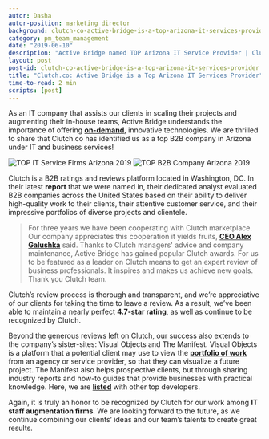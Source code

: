 ```yaml
---
autor: Dasha
autor-position: marketing director
background: clutch-co-active-bridge-is-a-top-arizona-it-services-provider-back
category: pm_team_management
date: "2019-06-10"
description: "Active Bridge named TOP Arizona IT Service Provider | Clutch.co"
layout: post
post-id: clutch-co-active-bridge-is-a-top-arizona-it-services-provider
title: "Clutch.co: Active Bridge is a Top Arizona IT Services Provider"
time-to-read: 2 min
scripts: [post]
---
```


As an IT company that assists our clients in scaling their projects and augmenting their in-house teams, Active Bridge understands the importance of offering **[on-demand](https://www.forbes.com/sites/shephyken/2018/07/15/customer-experience-is-the-new-brand/#3863b4517f52)**, innovative technologies. We are thrilled to share that Clutch.co has identified us as a top B2B company in Arizona under IT and business services! 

![TOP IT Service Firms Arizona 2019](https://i.imgur.com/z2c3ma8.jpg)  ![TOP B2B Company Arizona 2019](https://i.imgur.com/fhR4uxH.jpg)

Clutch is a B2B ratings and reviews platform located in Washington, DC. In their latest **report** that we were named in, their dedicated analyst evaluated B2B companies across the United States based on their ability to deliver high-quality work to their clients, their attentive customer service, and their impressive portfolios of diverse projects and clientele. 

> For three years we have been cooperating with Clutch marketplace. Our company appreciates this cooperation it yields fruits, **[CEO Alex Galushka](https://activebridge.org/team)** said. Thanks to Clutch managers' advice and company maintenance, Active Bridge has gained popular Clutch awards.  For us to be featured as a leader on Clutch means to get an expert review of business professionals. It inspires and makes us achieve new goals. Thank you Clutch team. 

Clutch’s review process is thorough and transparent, and we’re appreciative of our clients for taking the time to leave a review. As a result, we’ve been able to maintain a nearly perfect **4.7-star rating**, as well as continue to be recognized by Clutch.

Beyond the generous reviews left on Clutch, our success also extends to the company’s sister-sites: Visual Objects and The Manifest. Visual Objects is a platform that a potential client may use to view the **[portfolio of work](https://visualobjects.com/profile/active-bridge)** from an agency or service provider, so that they can visualize a future project. The Manifest also helps prospective clients, but through sharing industry reports and how-to guides that provide businesses with practical knowledge. Here, we are **[ listed](https://themanifest.com/web-development/shopify/companies#activebridge)**  with other top developers.

Again, it is truly an honor to be recognized by Clutch for our work among **IT staff augmentation firms**. We are looking forward to the future, as we continue combining our clients’ ideas and our team’s talents to create great results. 
